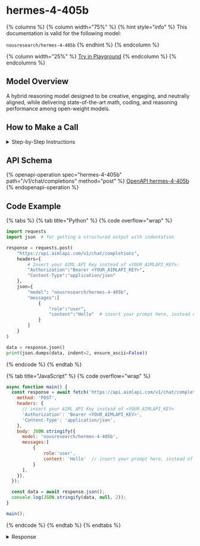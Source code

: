 # hermes-4-405b

{% columns %}
{% column width="75%" %}
{% hint style="info" %}
This documentation is valid for the following model: &#x20;

`nousresearch/hermes-4-405b`
{% endhint %}
{% endcolumn %}

{% column width="25%" %}
<a href="https://aimlapi.com/app/?model=nousresearch/hermes-4-405b&#x26;mode=chat" class="button primary">Try in Playground</a>
{% endcolumn %}
{% endcolumns %}

## Model Overview

A hybrid reasoning model designed to be creative, engaging, and neutrally aligned, while delivering state-of-the-art math, coding, and reasoning performance among open-weight models.

## How to Make a Call

<details>

<summary>Step-by-Step Instructions</summary>

### :digit\_one:  Setup You Can’t Skip

:black\_small\_square:  [**Create an Account**](https://aimlapi.com/app/sign-up): Visit the AI/ML API website and create an account (if you don’t have one yet).\
:black\_small\_square:  [**Generate an API Key**](https://aimlapi.com/app/keys): After logging in, navigate to your account dashboard and generate your API key. Ensure that key is enabled on UI.

### :digit\_two:  Copy the code example

At the bottom of this page, you'll find [a code example](hermes-4-405b.md#code-example) that shows how to structure the request. Choose the code snippet in your preferred programming language and copy it into your development environment.

### :digit\_three:  Modify the code example

:black\_small\_square:  Replace `<YOUR_AIMLAPI_KEY>` with your actual AI/ML API key from your account.\
:black\_small\_square:  Insert your question or request into the `content` field—this is what the model will respond to.

### :digit\_four:  <sup><sub><mark style="background-color:yellow;">(Optional)<mark style="background-color:yellow;"><sub></sup> Adjust other optional parameters if needed

Only `model` and `messages` are required parameters for this model (and we’ve already filled them in for you in the example), but you can include optional parameters if needed to adjust the model’s behavior. Below, you can find the corresponding [API schema](hermes-4-405b.md#api-schema), which lists all available parameters along with notes on how to use them.

### :digit\_five:  Run your modified code

Run your modified code in your development environment. Response time depends on various factors, but for simple prompts it rarely exceeds a few seconds.

{% hint style="success" %}
If you need a more detailed walkthrough for setting up your development environment and making a request step by step — feel free to use our [Quickstart guide](../../../quickstart/setting-up.md).
{% endhint %}

</details>

## API Schema

{% openapi-operation spec="hermes-4-405b" path="/v1/chat/completions" method="post" %}
[OpenAPI hermes-4-405b](https://raw.githubusercontent.com/aimlapi/api-docs/refs/heads/main/docs/api-references/text-models-llm/NousResearch/hermes-4-405b.json)
{% endopenapi-operation %}

## Code Example

{% tabs %}
{% tab title="Python" %}
{% code overflow="wrap" %}
```python
import requests
import json  # for getting a structured output with indentation 

response = requests.post(
    "https://api.aimlapi.com/v1/chat/completions",
    headers={
        # Insert your AIML API Key instead of <YOUR_AIMLAPI_KEY>:
        "Authorization":"Bearer <YOUR_AIMLAPI_KEY>",
        "Content-Type":"application/json"
    },
    json={
        "model": "nousresearch/hermes-4-405b",
        "messages":[
            {
                "role":"user",
                "content":"Hello"  # insert your prompt here, instead of Hello
            }
        ]
    }
)

data = response.json()
print(json.dumps(data, indent=2, ensure_ascii=False))
```
{% endcode %}
{% endtab %}

{% tab title="JavaScript" %}
{% code overflow="wrap" %}
```javascript
async function main() {
  const response = await fetch('https://api.aimlapi.com/v1/chat/completions', {
    method: 'POST',
    headers: {
      // insert your AIML API Key instead of <YOUR_AIMLAPI_KEY>
      'Authorization': 'Bearer <YOUR_AIMLAPI_KEY>',
      'Content-Type': 'application/json',
    },
    body: JSON.stringify({
      model: 'nousresearch/hermes-4-405b',
      messages:[
          {
              role:'user',
              content: 'Hello'  // insert your prompt here, instead of Hello
          }
      ],
    }),
  });

  const data = await response.json();
  console.log(JSON.stringify(data, null, 2));
}

main();
```
{% endcode %}
{% endtab %}
{% endtabs %}

<details>

<summary>Response</summary>

{% code overflow="wrap" %}
```json5
{
  "id": "gen-1758225008-VhzEA3LAfGuc63grTCeV",
  "object": "chat.completion",
  "choices": [
    {
      "index": 0,
      "finish_reason": "stop",
      "logprobs": null,
      "message": {
        "role": "assistant",
        "content": "Greetings! I'm Hermes from Nous Research. I'm here to help you with any tasks you might have, from analysis to writing and beyond. What can I assist you with today?",
        "reasoning_content": null,
        "refusal": null
      }
    }
  ],
  "created": 1758225008,
  "model": "nousresearch/hermes-4-405b",
  "usage": {
    "prompt_tokens": 53,
    "completion_tokens": 239,
    "total_tokens": 292
  }
}
```
{% endcode %}

</details>
